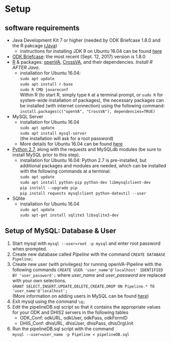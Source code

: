 # Setup
## software requirements
- Java Development Kit 7 or higher (needed by ODK Briefcase 1.8.0 and the R pakcage [rJava](https://cran.r-project.org/web/packages/rJava/index.html))
  - instructions for installing JDK 9 on Ubuntu 16.04 can be found [here](http://www.javahelps.com/2017/09/install-oracle-jdk-9-on-linux.html)
- [ODK Briefcase](https://opendatakit.org/downloads/download-category/briefcase/): the most recent (Sept. 12, 2017) version is 1.8.0
- [R](https://cran.r-project.org/) & packages: [openVA](https://cran.r-project.org/web/packages/openVA/index.html), [CrossVA](https://cran.r-project.org/web/packages/CrossVA/index.html), and their dependencies.  _Install R AFTER Java_.
  - installation for Ubuntu 16.04:    
  ```sudo apt update```    
  ```sudo apt install r-base```    
  ```sudo R CMD javareconf```    
Within R (to start R, simply type ```R``` at a terminal prompt, or ```sudo R``` for system-wide installation of packages), the necessary packages can be installed (with internet connection) using the following command:    
```install.packages(c("openVA", "CrossVA"), dependencies=TRUE)```
- MySQL Server
  -  installation for Ubuntu 16.04    
  ```sudo apt update ```    
  ```sudo apt install mysql-server```    
  (the installation will ask for a root password)
  -  More details for Ubuntu 16.04 can be found [here](https://help.ubuntu.com/lts/serverguide/mysql.html)
- [Python 2.7](https://www.python.org/downloads/), along with the requests and MySQLdb modules (be sure to install MySQL prior to this step).
  - installation for Ubuntu 16.04: Python 2.7 is pre-installed, but additional packages and modules are needed, which can be installed with the following commands at a terminal:    
```sudo apt update```   
```sudo apt install python-pip python-dev libmysqlclient-dev```    
```pip install --upgrade pip```    
```pip install requests mysqlclient python-dateutil --user```    
- SQlite
  - installation for Ubuntu 16.04   
  ```sudo apt update```   
  ```sudo apt-get install sqlite3 libsqlite3-dev```   

## Setup of MySQL: Database & User
1. Start mysql with ```mysql --user=root -p mysql``` and enter root password when prompted.
2. Create new database called _Pipeline_ with the command ```CREATE DATABASE Pipeline;```
3. Create new user (with privileges) for running openVA-Pipeline with the following commands
```CREATE USER 'user_name'@'localhost' IDENTIFIED BY 'user_password';``` where _user_name_ and _user_password_ are replaced with your own selections.    
```GRANT SELECT,INSERT,UPDATE,DELETE,CREATE,DROP ON Pipeline.* TO 'user_name'@'localhost';```   
(More information on adding users in MySQL can be found [here](https://dev.mysql.com/doc/refman/5.7/en/adding-users.html))
4. Exit mysql using the command ```\q;``` 
5. Edit the pipelineDB.sql script so that it contains the appropriate values for your ODK and DHIS2 servers in the following tables
    - ODK_Conf: odkURL, odkUser, odkPass, odkFormID
    - DHIS_Conf: dhisURL, dhisUser, dhisPass, dhisOrgUnit
6. Run the pipelineDB.sql script with the command    
```mysql --user=user_name -p Pipeline < pipelineDB.sql```
